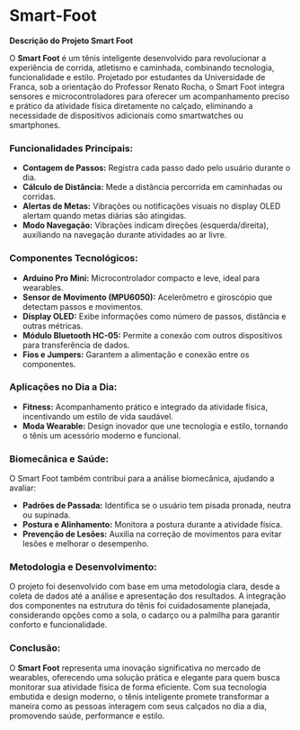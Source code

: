 # Smart-Foot

**Descrição do Projeto Smart Foot**

O **Smart Foot** é um tênis inteligente desenvolvido para revolucionar a experiência de corrida, atletismo e caminhada, combinando tecnologia, funcionalidade e estilo. Projetado por estudantes da Universidade de Franca, sob a orientação do Professor Renato Rocha, o Smart Foot integra sensores e microcontroladores para oferecer um acompanhamento preciso e prático da atividade física diretamente no calçado, eliminando a necessidade de dispositivos adicionais como smartwatches ou smartphones.

### **Funcionalidades Principais:**
- **Contagem de Passos:** Registra cada passo dado pelo usuário durante o dia.
- **Cálculo de Distância:** Mede a distância percorrida em caminhadas ou corridas.
- **Alertas de Metas:** Vibrações ou notificações visuais no display OLED alertam quando metas diárias são atingidas.
- **Modo Navegação:** Vibrações indicam direções (esquerda/direita), auxiliando na navegação durante atividades ao ar livre.

### **Componentes Tecnológicos:**
- **Arduino Pro Mini:** Microcontrolador compacto e leve, ideal para wearables.
- **Sensor de Movimento (MPU6050):** Acelerômetro e giroscópio que detectam passos e movimentos.
- **Display OLED:** Exibe informações como número de passos, distância e outras métricas.
- **Módulo Bluetooth HC-05:** Permite a conexão com outros dispositivos para transferência de dados.
- **Fios e Jumpers:** Garantem a alimentação e conexão entre os componentes.

### **Aplicações no Dia a Dia:**
- **Fitness:** Acompanhamento prático e integrado da atividade física, incentivando um estilo de vida saudável.
- **Moda Wearable:** Design inovador que une tecnologia e estilo, tornando o tênis um acessório moderno e funcional.

### **Biomecânica e Saúde:**
O Smart Foot também contribui para a análise biomecânica, ajudando a avaliar:
- **Padrões de Passada:** Identifica se o usuário tem pisada pronada, neutra ou supinada.
- **Postura e Alinhamento:** Monitora a postura durante a atividade física.
- **Prevenção de Lesões:** Auxilia na correção de movimentos para evitar lesões e melhorar o desempenho.

### **Metodologia e Desenvolvimento:**
O projeto foi desenvolvido com base em uma metodologia clara, desde a coleta de dados até a análise e apresentação dos resultados. A integração dos componentes na estrutura do tênis foi cuidadosamente planejada, considerando opções como a sola, o cadarço ou a palmilha para garantir conforto e funcionalidade.

### **Conclusão:**
O **Smart Foot** representa uma inovação significativa no mercado de wearables, oferecendo uma solução prática e elegante para quem busca monitorar sua atividade física de forma eficiente. Com sua tecnologia embutida e design moderno, o tênis inteligente promete transformar a maneira como as pessoas interagem com seus calçados no dia a dia, promovendo saúde, performance e estilo.
